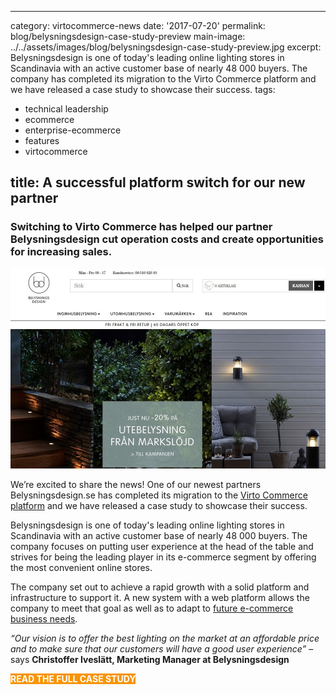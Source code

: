 ﻿---

category: virtocommerce-news
date: '2017-07-20'
permalink: blog/belysningsdesign-case-study-preview
main-image: ../../assets/images/blog/belysningsdesign-case-study-preview.jpg
excerpt: Belysningsdesign is one of today's leading online lighting stores in Scandinavia with an active customer base of nearly 48 000 buyers. The company has completed its migration to the Virto Commerce platform and we have released a case study to showcase their success.
tags:

- technical leadership
- ecommerce
- enterprise-ecommerce
- features
- virtocommerce

title: A successful platform switch for our new partner
---

### Switching to Virto Commerce has helped our partner Belysningsdesign cut operation costs and create opportunities for increasing sales.
<img src='../../assets/images/blog/belysningsdesign-case-study-preview.jpg'>

We’re excited to share the news! One of our newest partners Belysningsdesign.se has completed its migration to the <a href="{{ 'https://virtocommerce.com/product-information-management' | absolute_url }}">Virto Commerce platform</a> and we have released a case study to showcase their success.

Belysningsdesign is one of today's leading online lighting stores in Scandinavia with an active customer base of nearly 48 000 buyers. The company focuses on putting user experience at the head of the table and strives for being the leading player in its e-commerce segment by offering the most convenient online stores. 

The company set out to achieve a rapid growth with a solid platform and infrastructure to support it. A new system with a web platform allows the company to meet that goal as well as to adapt to <a href="{{ 'https://virtocommerce.com/product-information-management' | absolute_url }}">future e-commerce business needs</a>. 

*“Our vision is to offer the best lighting on the market at an affordable price and to make sure that our customers will have a good user experience”* – says <strong>Christoffer Iveslätt, Marketing Manager at Belysningsdesign</strong>

<style>
    .button
    {
        border-width: 2px;
        font-weight: bold;
        text-transform: uppercase;
    }
        .button::after
        {
            height: 42px;
        }
        .blog-buttons.button.fill
        {
            background: #f89406;
            border-color: #f89406;
            color: #fff;
            text-decoration: none;
        }
        .blog-buttons.button.fill:hover
        {
            color: #f89406;
        }

</style>
<div class="section-actions">
    <a class="blog-buttons button fill" href="../assets/files/sd-case-study.pdf" target="_blank">Read the full case study</a>
</div>
